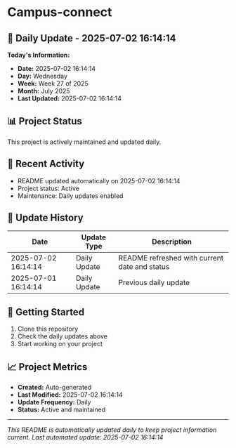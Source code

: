 # Campus-connect

## 📅 Daily Update - 2025-07-02 16:14:14

**Today's Information:**
- **Date:** 2025-07-02 16:14:14
- **Day:** Wednesday
- **Week:** Week 27 of 2025
- **Month:** July 2025
- **Last Updated:** 2025-07-02 16:14:14

## 📊 Project Status

This project is actively maintained and updated daily.

## 🚀 Recent Activity

- README updated automatically on 2025-07-02 16:14:14
- Project status: Active
- Maintenance: Daily updates enabled

## 📝 Update History

| Date | Update Type | Description |
|------|-------------|-------------|
| 2025-07-02 16:14:14 | Daily Update | README refreshed with current date and status |
| 2025-07-01 16:14:14 | Daily Update | Previous daily update |

## 🔧 Getting Started

1. Clone this repository
2. Check the daily updates above
3. Start working on your project

## 📈 Project Metrics

- **Created:** Auto-generated
- **Last Modified:** 2025-07-02 16:14:14
- **Update Frequency:** Daily
- **Status:** Active and maintained

---

*This README is automatically updated daily to keep project information current.*
*Last automated update: 2025-07-02 16:14:14*
